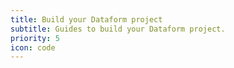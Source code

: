 ```yaml
---
title: Build your Dataform project
subtitle: Guides to build your Dataform project.
priority: 5
icon: code
---
```

